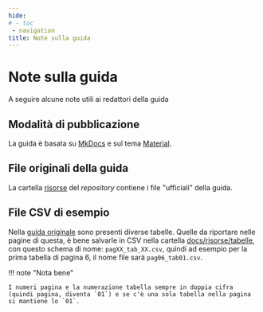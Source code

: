 ```yaml
---
hide:
# - toc
 - navigation
title: Note sulla guida
---
```


# Note sulla guida

A seguire alcune note utili ai redattori della guida

## Modalità di pubblicazione

La guida è basata su [MkDocs](https://www.mkdocs.org/) e sul tema [Material](https://squidfunk.github.io/mkdocs-material/).

## File originali della guida

La cartella [risorse](https://github.com/ondata/guidaPraticaPubblicazioneCSV/tree/main/risorse) del *repository* contiene i file "ufficiali" della guida.

## File CSV di esempio

Nella [guida originale](https://github.com/ondata/guidaPraticaPubblicazioneCSV/blob/main/risorse/guia_csv_vf.pdf) sono presenti diverse tabelle. Quelle da riportare nelle pagine di questa, è bene salvarle in CSV nella cartella [docs/risorse/tabelle](https://github.com/ondata/guidaPraticaPubblicazioneCSV/tree/main/docs/risorse/tabelle), con questo schema di nome: `pagXX_tab_XX.csv`, quindi ad esempio per la prima tabella di pagina 6, il nome file sarà `pag06_tab01.csv`.

!!! note "Nota bene"

    I numeri pagina e la numerazione tabella sempre in doppia cifra (quindi pagina, diventa `01`) e se c'è una sola tabella nella pagina si mantiene lo `01`.

